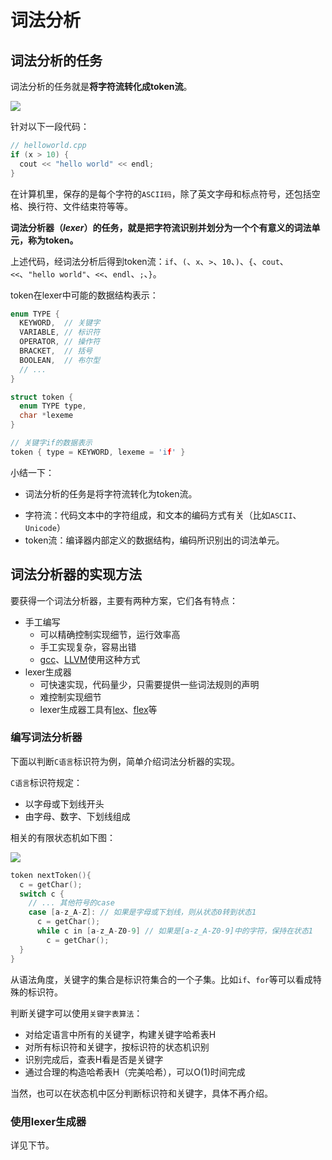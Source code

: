 # 词法分析

## 词法分析的任务

词法分析的任务就是**将字符流转化成token流**。

![](http://rt9iekfji.hn-bkt.clouddn.com/008i3skNgy1gsxy8rv2mxj30dq021wef.jpg)

针对以下一段代码：

```c++
// helloworld.cpp
if (x > 10) {
  cout << "hello world" << endl;
}
```

在计算机里，保存的是每个字符的`ASCII码`，除了英文字母和标点符号，还包括空格、换行符、文件结束符等等。

**词法分析器（*lexer*）**的任务，就是**把字符流识别并划分为一个个有意义的词法单元，称为token。**

上述代码，经词法分析后得到token流：`if`、`(`、`x`、`>`、`10`、`)`、`{`、`cout`、`<<`、`"hello world"`、`<<`、`endl`、`;`、`}`。

token在lexer中可能的数据结构表示：

```c++
enum TYPE {
  KEYWORD,  // 关键字
  VARIABLE, // 标识符
  OPERATOR, // 操作符
  BRACKET,  // 括号
  BOOLEAN,  // 布尔型
  // ...
}

struct token {
  enum TYPE type,
  char *lexeme
}

// 关键字if的数据表示
token { type = KEYWORD, lexeme = 'if' }
```

小结一下：

* 词法分析的任务是将字符流转化为token流。

- 字符流：代码文本中的字符组成，和文本的编码方式有关（比如`ASCII`、`Unicode`）
- token流：编译器内部定义的数据结构，编码所识别出的词法单元。

## 词法分析器的实现方法

要获得一个词法分析器，主要有两种方案，它们各有特点：

* 手工编写
  * 可以精确控制实现细节，运行效率高
  * 手工实现复杂，容易出错
  * [gcc](https://zh.wikipedia.org/wiki/GCC)、[LLVM](https://zh.wikipedia.org/wiki/LLVM)使用这种方式
* lexer生成器
  * 可快速实现，代码量少，只需要提供一些词法规则的声明
  * 难控制实现细节
  * lexer生成器工具有[lex](https://zh.wikipedia.org/wiki/Lex)、[flex](https://zh.wikipedia.org/wiki/Flex%E8%A9%9E%E6%B3%95%E5%88%86%E6%9E%90%E5%99%A8)等

### 编写词法分析器

下面以判断`C语言`标识符为例，简单介绍词法分析器的实现。

`C语言`标识符规定：

* 以字母或下划线开头
* 由字母、数字、下划线组成

相关的有限状态机如下图：

![](http://rt9iekfji.hn-bkt.clouddn.com/008i3skNgy1gsuq0ow2tuj30ek03jgll.jpg)

```c
token nextToken(){
  c = getChar();
  switch c {
    // ... 其他符号的case
    case [a-z_A-Z]: // 如果是字母或下划线，则从状态0转到状态1
      c = getChar();
      while c in [a-z_A-Z0-9] // 如果是[a-z_A-Z0-9]中的字符，保持在状态1
        c = getChar();
  }
}
```

从语法角度，关键字的集合是标识符集合的一个子集。比如`if`、`for`等可以看成特殊的标识符。

判断关键字可以使用`关键字表算法`：

- 对给定语言中所有的关键字，构建关键字哈希表H
- 对所有标识符和关键字，按标识符的状态机识别
- 识别完成后，查表H看是否是关键字
- 通过合理的构造哈希表H（完美哈希），可以O(1)时间完成

当然，也可以在状态机中区分判断标识符和关键字，具体不再介绍。

### 使用lexer生成器

详见下节。
